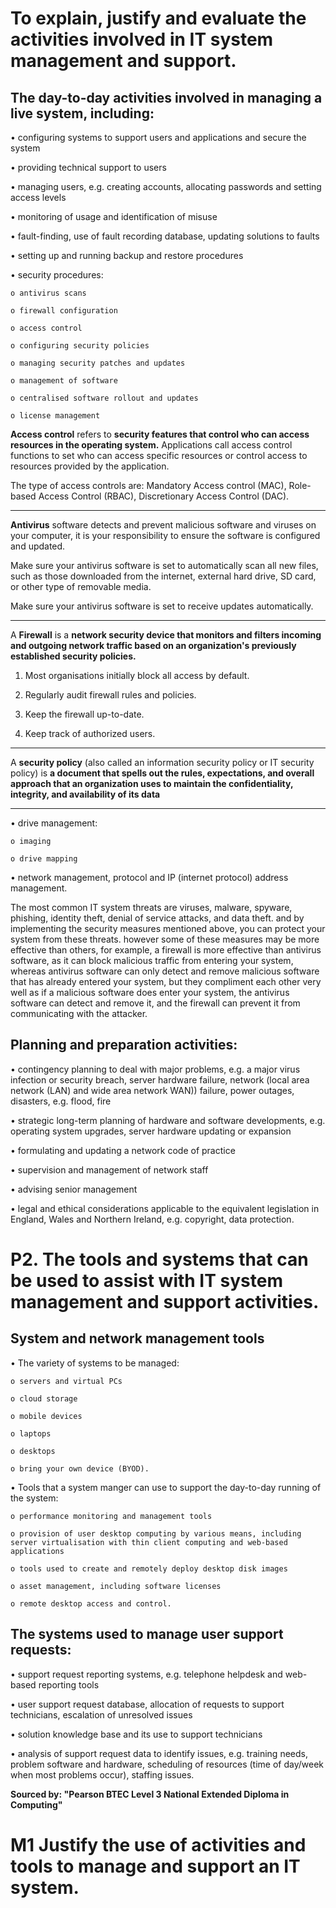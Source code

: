 # To explain, justify and evaluate the activities involved in IT system management and support. 

## The day-to-day activities involved in managing a live system, including:

• configuring systems to support users and applications and secure the system

• providing technical support to users

• managing users, e.g. creating accounts, allocating passwords and setting access levels

• monitoring of usage and identification of misuse

• fault-finding, use of fault recording database, 
updating solutions to faults

• setting up and running backup and restore procedures

• security procedures:

    o antivirus scans

    o firewall configuration

    o access control

    o configuring security policies

    o managing security patches and updates

    o management of software

    o centralised software rollout and updates

    o license management

**Access control** refers to **security features that control who can access resources in the operating system.** Applications call access control functions to set who can access specific resources or control access to resources provided by the application.

The type of access controls are: Mandatory Access control (MAC), Role-based Access Control (RBAC), Discretionary Access Control (DAC).

---

**Antivirus** software detects and prevent malicious software and viruses on your computer, it is your responsibility to ensure the software is configured and updated.​

Make sure your antivirus software is set to automatically scan all new files, such as those downloaded from the internet, external hard drive, SD card, or other type of removable media.​

Make sure your antivirus software is set to receive updates automatically.​

---

A **Firewall** is a **network security device that monitors and filters incoming and outgoing network traffic based on an organization's previously established security policies.​**

1. Most organisations initially block all access by default.​

2. Regularly audit firewall rules and policies.​

3. Keep the firewall up-to-date.​

4. Keep track of authorized users.​

---

A **security policy** (also called an information security policy or IT security policy) is **a document that spells out the rules, expectations, and overall approach that an organization uses to maintain the confidentiality, integrity, and availability of its data​**

---




• drive management:

    o imaging

    o drive mapping

• network management, protocol and IP (internet protocol) address management.

The most common IT system threats are viruses, malware, spyware, phishing, identity theft, denial of service attacks, and data theft. and by implementing the security measures mentioned above, you can protect your system from these threats. however some of these measures may be more effective than others, for example, a firewall is more effective than antivirus software, as it can block malicious traffic from entering your system, whereas antivirus software can only detect and remove malicious software that has already entered your system, but they compliment each other very well as if a malicious software does enter your system, the antivirus software can detect and remove it, and the firewall can prevent it from communicating with the attacker.

## Planning and preparation activities:

• contingency planning to deal with major problems, e.g. a major virus infection or security
breach, server hardware failure, network (local area network (LAN) and wide area network
WAN)) failure, power outages, disasters, e.g. flood, fire

• strategic long-term planning of hardware and software developments, e.g. operating
system upgrades, server hardware updating or expansion

• formulating and updating a network code of practice

• supervision and management of network staff

• advising senior management

• legal and ethical considerations applicable to the 
equivalent legislation in England,
Wales and Northern Ireland, e.g. copyright, data protection.

# P2. The tools and systems that can be used to assist with IT system management and support activities. 

## System and network management tools
• The variety of systems to be managed:

    o servers and virtual PCs

    o cloud storage

    o mobile devices

    o laptops

    o desktops

    o bring your own device (BYOD).

• Tools that a system manger can use to support the day-to-day running of the system:

    o performance monitoring and management tools

    o provision of user desktop computing by various means, including server virtualisation with thin client computing and web-based applications

    o tools used to create and remotely deploy desktop disk images

    o asset management, including software licenses

    o remote desktop access and control.

## The systems used to manage user support requests:
• support request reporting systems, e.g. telephone helpdesk and web-based
reporting tools

• user support request database, allocation of requests to support technicians,
escalation of unresolved issues

• solution knowledge base and its use to support technicians

• analysis of support request data to identify issues, e.g. training needs, problem software
and hardware, scheduling of resources (time of day/week when most problems occur),
staffing issues.

**Sourced by: "Pearson
BTEC Level 3 National
Extended Diploma in
Computing"**

# M1 Justify the use of activities and tools to manage and support an IT system.